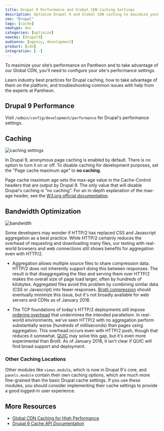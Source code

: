 ```yaml
---
title: Drupal 9 Performance and Global CDN Caching Settings
description: Optimize Drupal 9 and Global CDN caching to maximize your Pantheon site's performance.
cms: "Drupal"
tags: [cache]
newtype: doc
categories: [optimize]
newcms: [drupal9]
audience: [agency, development]
product: [cdn]
integration: [--]
---
```


To maximize your site’s performance on Pantheon and to take advantage of our Global CDN, you'll need to configure your site's performance settings.

<Enablement title="Agency WebOps Training" link="https://pantheon.io/learn-pantheon?docs" campaign="docs-webops">

Learn industry best practices for Drupal caching, how to take advantage of them on the platform, and troubleshooting common issues with help from the experts at Pantheon.

</Enablement>

## Drupal 9 Performance 

Visit `/admin/config/development/performance` for Drupal's performance settings.

## Caching

![caching settings](../images/drupal-8-performance-settings.png)

In Drupal 9, anonymous page caching is enabled by default. There is no option to turn it on or off. To disable caching for development purposes, set the "Page cache maximum age" to **no caching**.

Page cache maximum age sets the max-age value in the Cache-Control headers that are output by Drupal 9. The only value that will disable Drupal's caching is "no caching". For an in-depth explanation of the max-age header, see the [W3.org official documentation](https://www.w3.org/Protocols/rfc2616/rfc2616-sec14.html#sec14.9.3).

## Bandwidth Optimization

![bandwidth](../images/drupal-8-bandwidth-optimization.png)

<Partial file="aggregation.md" />

Some developers may wonder if HTTP/2 has replaced CSS and Javascript aggregation as a best practice. While HTTP/2 certainly reduces the overhead of requesting and downloading many files, our testing with real-world browsers and web connections still shows benefits for aggregation even with HTTP/2.

* Aggregation allows multiple source files to share compression data. HTTP/2 does not inherently support doing this between responses. The result is that disaggregating the files and serving them over HTTP/2 makes the overall size of page load larger, often by hundreds of kilobytes. Aggregated files avoid this problem by combining similar data (CSS or Javascript) into fewer responses. [Brotli compression](https://en.wikipedia.org/wiki/Brotli) should eventually minimize this issue, but it's not broadly available for web servers and CDNs as of January 2018.

* The TCP foundations of today's HTTP/2 deployments still impose [ordering overhead](https://en.wikipedia.org/wiki/Head-of-line_blocking) that undermines the intended parallelism. In real-world environments, we've seen HTTP/2 with no aggregation perform substantially worse (hundreds of milliseconds) than pages using aggregation. This overhead occurs even with HTTP/2 push, though that reduces it somewhat. [QUIC](https://en.wikipedia.org/wiki/QUIC) may solve this gap, but it's even more experimental than Brotli. As of January 2018, it isn't clear if QUIC will find broad support and deployment.

### Other Caching Locations

Other modules like `views.module`, which is now in Drupal 9's core, and `panels.module` contain their own caching options, which are much more fine-grained than the basic Drupal cache settings. If you use these modules, you should consider implementing their cache settings to provide a good logged-in user experience.

## More Resources
- [Global CDN Caching for High Performance](/guides/global-cdn/global-cdn-caching)
- [Drupal 9 Cache API Documentation](https://api.drupal.org/api/drupal/core%21core.api.php/group/cache/9.0.x)

